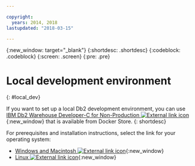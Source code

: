 ```yaml
---

copyright:
  years: 2014, 2018
lastupdated: "2018-03-15"

---
```


<!-- Attribute definitions --> 
{:new_window: target="_blank"}
{:shortdesc: .shortdesc}
{:codeblock: .codeblock}
{:screen: .screen}
{:pre: .pre}

# Local development environment
{: #local_dev}

If you want to set up a local Db2 development environment, you can use [IBM Db2 Warehouse Developer-C for Non-Production ![External link icon](../../icons/launch-glyph.svg "External link icon")](https://store.docker.com/images/ibm-db2-warehouse-dev){:new_window} that is available from Docker Store.
{: shortdesc}

For prerequisites and installation instructions, select the link for your operating system: 

* [Windows and Macintosh ![External link icon](../../icons/launch-glyph.svg "External link icon")](https://www.ibm.com/support/knowledgecenter/en/SS6NHC/com.ibm.swg.im.dashdb.doc/admin/local_prereqs-Winmac_using_Linux.html){:new_window}
* [Linux ![External link icon](../../icons/launch-glyph.svg "External link icon")](https://www.ibm.com/support/knowledgecenter/en/SS6NHC/com.ibm.swg.im.dashdb.doc/admin/local_prereqs-Linux.html){:new_window}
